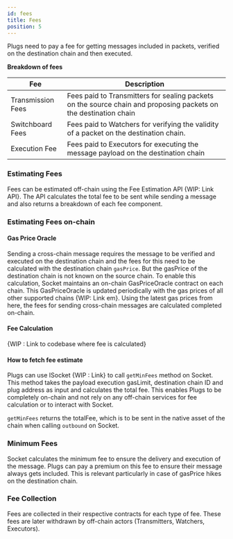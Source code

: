 ```yaml
---
id: fees
title: Fees
position: 5
---
```


<!-- 
    What are fees in this system? 
    Who takes the fees? What kind of fees are involved? 
    How to estimate the fees? Link API
    On-chain way to estimate the fees. Link example 
    When to send the fees? Link example 
    More fees === guaranteed execution 
    Less fees === message may be stuck in case dest gasPrice spikes up only
 -->

Plugs need to pay a fee for getting messages included in packets, verified on the destination chain and then executed.

**Breakdown of fees**

| Fee | Description |
| --- | --- |
| Transmission Fees | Fees paid to Transmitters for sealing packets on the source chain and proposing packets on the destination chain |
| Switchboard Fees | Fees paid to Watchers for verifying the validity of a packet on the destination chain. |
| Execution Fee | Fees paid to Executors for executing the message payload on the destination chain |

### Estimating Fees 
Fees can be estimated off-chain using the Fee Estimation API {WIP: Link API}. The API calculates the total fee to be sent while sending a message and also returns a breakdown of each fee component.

### Estimating Fees on-chain 

#### Gas Price Oracle 
Sending a cross-chain message requires the message to be verified and executed on the destination chain and the fees for this need to be calculated with the destination chain `gasPrice`. But the gasPrice of the destination chain is not known on the source chain. To enable this calculation, Socket maintains an on-chain GasPriceOracle contract on each chain. This GasPriceOracle is updated periodically with the gas prices of all other supported chains {WIP: Link em}. Using the latest gas prices from here, the fees for sending cross-chain messages are calculated completed on-chain.

#### Fee Calculation
{WIP : Link to codebase where fee is calculated}


#### How to fetch fee estimate
Plugs can use ISocket {WIP : Link} to call `getMinFees` method on Socket. This method takes the payload execution gasLimit, destination chain ID and plug address as input and calculates the total fee. This enables Plugs to be completely on-chain and not rely on any off-chain services for fee calculation or to interact with Socket. 

`getMinFees` returns the totalFee, which is to be sent in the native asset of the chain when calling `outbound` on Socket. 

### Minimum Fees 

Socket calculates the minimum fee to ensure the delivery and execution of the message. Plugs can pay a premium on this fee to ensure their message always gets included. This is relevant particularly in case of gasPrice hikes on the destination chain.


### Fee Collection

Fees are collected in their respective contracts for each type of fee. These fees are later withdrawn by off-chain actors (Transmitters, Watchers, Executors).
